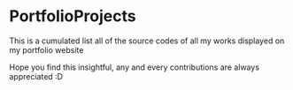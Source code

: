 # PortfolioProjects
This is a cumulated list all of the source codes of all my works displayed on my portfolio website

Hope you find this insightful, any and every contributions are always appreciated :D
